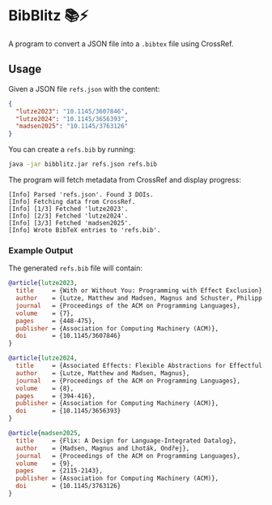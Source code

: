# BibBlitz 📚⚡

A program to convert a JSON file into a `.bibtex` file using CrossRef.

## Usage

Given a JSON file `refs.json` with the content:

```json
{
  "lutze2023": "10.1145/3607846",
  "lutze2024": "10.1145/3656393",
  "madsen2025": "10.1145/3763126"
}
```

You can create a `refs.bib` by running:

```sh
java -jar bibblitz.jar refs.json refs.bib
```

The program will fetch metadata from CrossRef and display progress:

```
[Info] Parsed 'refs.json'. Found 3 DOIs.
[Info] Fetching data from CrossRef.
[Info] [1/3] Fetched 'lutze2023'.
[Info] [2/3] Fetched 'lutze2024'.
[Info] [3/3] Fetched 'madsen2025'.
[Info] Wrote BibTeX entries to 'refs.bib'.
```

### Example Output

The generated `refs.bib` file will contain:

```bibtex
@article{lutze2023,
  title     = {With or Without You: Programming with Effect Exclusion},
  author    = {Lutze, Matthew and Madsen, Magnus and Schuster, Philipp and Brachthäuser, Jonathan Immanuel},
  journal   = {Proceedings of the ACM on Programming Languages},
  volume    = {7},
  pages     = {448-475},
  publisher = {Association for Computing Machinery (ACM)},
  doi       = {10.1145/3607846}
}

@article{lutze2024,
  title     = {Associated Effects: Flexible Abstractions for Effectful Programming},
  author    = {Lutze, Matthew and Madsen, Magnus},
  journal   = {Proceedings of the ACM on Programming Languages},
  volume    = {8},
  pages     = {394-416},
  publisher = {Association for Computing Machinery (ACM)},
  doi       = {10.1145/3656393}
}

@article{madsen2025,
  title     = {Flix: A Design for Language-Integrated Datalog},
  author    = {Madsen, Magnus and Lhoták, Ondřej},
  journal   = {Proceedings of the ACM on Programming Languages},
  volume    = {9},
  pages     = {2115-2143},
  publisher = {Association for Computing Machinery (ACM)},
  doi       = {10.1145/3763126}
}
```
